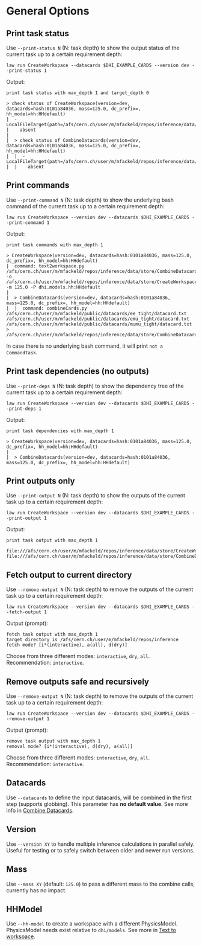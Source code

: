# General Options

## Print task status

Use `--print-status N` (N: task depth) to show the output status of the current task up to a certain requirement depth:

```shell
law run CreateWorkspace --datacards $DHI_EXAMPLE_CARDS --version dev --print-status 1
```

Output:
```shell
print task status with max_depth 1 and target_depth 0

> check status of CreateWorkspace(version=dev, datacards=hash:0101a84036, mass=125.0, dc_prefix=, hh_model=hh:HHdefault)
|  - LocalFileTarget(path=/afs/cern.ch/user/m/mfackeld/repos/inference/data/store/CreateWorkspace/m125.0/model_hh_HHdefault/dev/workspace.root)
|    absent
|
|  > check status of CombineDatacards(version=dev, datacards=hash:0101a84036, mass=125.0, dc_prefix=, hh_model=hh:HHdefault)
|  |  - LocalFileTarget(path=/afs/cern.ch/user/m/mfackeld/repos/inference/data/store/CombineDatacards/m125.0/model_hh_HHdefault/dev/datacard.txt)
|  |    absent
```

## Print commands

Use `--print-command N` (N: task depth) to show the underlying bash command of the current task up to a certain requirement depth:

```shell
law run CreateWorkspace --version dev --datacards $DHI_EXAMPLE_CARDS --print-command 1
```

Output:
```shell
print task commands with max_depth 1

> CreateWorkspace(version=dev, datacards=hash:0101a84036, mass=125.0, dc_prefix=, hh_model=hh:HHdefault)
|  command: text2workspace.py /afs/cern.ch/user/m/mfackeld/repos/inference/data/store/CombineDatacards/m125.0/model_hh_HHdefault/dev/datacard.txt -o /afs/cern.ch/user/m/mfackeld/repos/inference/data/store/CreateWorkspace/m125.0/model_hh_HHdefault/dev/workspace.root -m 125.0 -P dhi.models.hh:HHdefault
|
|  > CombineDatacards(version=dev, datacards=hash:0101a84036, mass=125.0, dc_prefix=, hh_model=hh:HHdefault)
|  |  command: combineCards.py /afs/cern.ch/user/m/mfackeld/public/datacards/ee_tight/datacard.txt /afs/cern.ch/user/m/mfackeld/public/datacards/emu_tight/datacard.txt /afs/cern.ch/user/m/mfackeld/public/datacards/mumu_tight/datacard.txt > /afs/cern.ch/user/m/mfackeld/repos/inference/data/store/CombineDatacards/m125.0/model_hh_HHdefault/dev/datacard.txt
```

In case there is no underlying bash command, it will print `not a CommandTask`.


## Print task dependencies (no outputs)

Use `--print-deps N` (N: task depth) to show the dependency tree of the current task up to a certain requirement depth:

```shell
law run CreateWorkspace --version dev --datacards $DHI_EXAMPLE_CARDS --print-deps 1
```

Output:
```shell
print task dependencies with max_depth 1

> CreateWorkspace(version=dev, datacards=hash:0101a84036, mass=125.0, dc_prefix=, hh_model=hh:HHdefault)
|
|  > CombineDatacards(version=dev, datacards=hash:0101a84036, mass=125.0, dc_prefix=, hh_model=hh:HHdefault)
```

## Print outputs only

Use `--print-output N` (N: task depth) to show the outputs of the current task up to a certain requirement depth:

```shell
law run CreateWorkspace --version dev --datacards $DHI_EXAMPLE_CARDS --print-output 1
```

Output:
```shell
print task output with max_depth 1

file:///afs/cern.ch/user/m/mfackeld/repos/inference/data/store/CreateWorkspace/m125.0/model_hh_HHdefault/dev/workspace.root
file:///afs/cern.ch/user/m/mfackeld/repos/inference/data/store/CombineDatacards/m125.0/model_hh_HHdefault/dev/datacard.txt
```


## Fetch output to current directory

Use `--remove-output N` (N: task depth) to remove the outputs of the current task up to a certain requirement depth:

```shell
law run CreateWorkspace --version dev --datacards $DHI_EXAMPLE_CARDS --fetch-output 1
```

Output (prompt):
```shell
fetch task output with max_depth 1
target directory is /afs/cern.ch/user/m/mfackeld/repos/inference
fetch mode? [i*(interactive), a(all), d(dry)]
```

Choose from three different modes: `interactive`, `dry`, `all`. Recommendation: `interactive`.


## Remove outputs safe and recursively

Use `--remove-output N` (N: task depth) to remove the outputs of the current task up to a certain requirement depth:

```shell
law run CreateWorkspace --version dev --datacards $DHI_EXAMPLE_CARDS --remove-output 1
```

Output (prompt):
```shell
remove task output with max_depth 1
removal mode? [i*(interactive), d(dry), a(all)]
```

Choose from three different modes: `interactive`, `dry`, `all`. Recommendation: `interactive`.


## Datacards

Use `--datacards` to define the input datacards, will be combined in the first step (supports globbing).
This parameter has **no default value**.
See more info in [Combine Datacards](tasks/combinedatacards.md).


## Version

Use `--version XY` to handle multiple inference calculations in parallel safely. Useful for testing or to safely switch between older and newer run versions.


## Mass

Use `--mass XY` (default: `125.0`) to pass a different mass to the combine calls, currently has no impact.


## HHModel

Use `--hh-model` to create a workspace with a different PhysicsModel.
PhysicsModel needs exist relative to `dhi/models`. See more in [Text to workspace](tasks/t2w.md).
